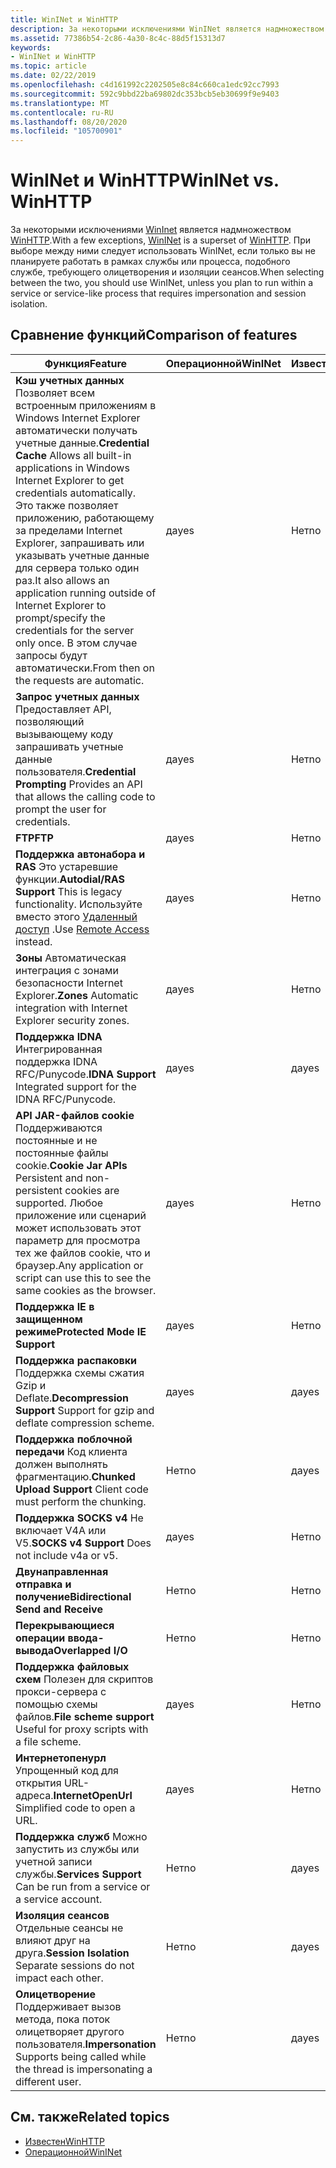 ```yaml
---
title: WinINet и WinHTTP
description: За некоторыми исключениями WinINet является надмножеством WinHTTP. При выборе между ними следует использовать WinINet, если только вы не планируете работать в рамках службы или процесса, подобного службе, требующего олицетворения и изоляции сеансов.
ms.assetid: 77386b54-2c86-4a30-8c4c-88d5f15313d7
keywords:
- WinINet и WinHTTP
ms.topic: article
ms.date: 02/22/2019
ms.openlocfilehash: c4d161992c2202505e8c84c660ca1edc92cc7993
ms.sourcegitcommit: 592c9bbd22ba69802dc353bcb5eb30699f9e9403
ms.translationtype: MT
ms.contentlocale: ru-RU
ms.lasthandoff: 08/20/2020
ms.locfileid: "105700901"
---
```

# <a name="wininet-vs-winhttp"></a><span data-ttu-id="0e572-105">WinINet и WinHTTP</span><span class="sxs-lookup"><span data-stu-id="0e572-105">WinINet vs. WinHTTP</span></span>

<span data-ttu-id="0e572-106">За некоторыми исключениями [WinInet](portal.md) является надмножеством [WinHTTP](/windows/desktop/WinHttp/winhttp-start-page).</span><span class="sxs-lookup"><span data-stu-id="0e572-106">With a few exceptions, [WinINet](portal.md) is a superset of [WinHTTP](/windows/desktop/WinHttp/winhttp-start-page).</span></span> <span data-ttu-id="0e572-107">При выборе между ними следует использовать WinINet, если только вы не планируете работать в рамках службы или процесса, подобного службе, требующего олицетворения и изоляции сеансов.</span><span class="sxs-lookup"><span data-stu-id="0e572-107">When selecting between the two, you should use WinINet, unless you plan to run within a service or service-like process that requires impersonation and session isolation.</span></span>

## <a name="comparison-of-features"></a><span data-ttu-id="0e572-108">Сравнение функций</span><span class="sxs-lookup"><span data-stu-id="0e572-108">Comparison of features</span></span>

| <span data-ttu-id="0e572-109">Функция</span><span class="sxs-lookup"><span data-stu-id="0e572-109">Feature</span></span> | <span data-ttu-id="0e572-110">Операционной</span><span class="sxs-lookup"><span data-stu-id="0e572-110">WinINet</span></span> | <span data-ttu-id="0e572-111">Известен</span><span class="sxs-lookup"><span data-stu-id="0e572-111">WinHTTP</span></span> |
|-|-|-|
| <span data-ttu-id="0e572-112">**Кэш учетных данных** Позволяет всем встроенным приложениям в Windows Internet Explorer автоматически получать учетные данные.</span><span class="sxs-lookup"><span data-stu-id="0e572-112">**Credential Cache** Allows all built-in applications in Windows Internet Explorer to get credentials automatically.</span></span> <span data-ttu-id="0e572-113">Это также позволяет приложению, работающему за пределами Internet Explorer, запрашивать или указывать учетные данные для сервера только один раз.</span><span class="sxs-lookup"><span data-stu-id="0e572-113">It also allows an application running outside of Internet Explorer to prompt/specify the credentials for the server only once.</span></span> <span data-ttu-id="0e572-114">В этом случае запросы будут автоматически.</span><span class="sxs-lookup"><span data-stu-id="0e572-114">From then on the requests are automatic.</span></span> | <span data-ttu-id="0e572-115">да</span><span class="sxs-lookup"><span data-stu-id="0e572-115">yes</span></span> | <span data-ttu-id="0e572-116">Нет</span><span class="sxs-lookup"><span data-stu-id="0e572-116">no</span></span> |
| <span data-ttu-id="0e572-117">**Запрос учетных данных** Предоставляет API, позволяющий вызывающему коду запрашивать учетные данные пользователя.</span><span class="sxs-lookup"><span data-stu-id="0e572-117">**Credential Prompting** Provides an API that allows the calling code to prompt the user for credentials.</span></span> | <span data-ttu-id="0e572-118">да</span><span class="sxs-lookup"><span data-stu-id="0e572-118">yes</span></span> | <span data-ttu-id="0e572-119">Нет</span><span class="sxs-lookup"><span data-stu-id="0e572-119">no</span></span> |
| <span data-ttu-id="0e572-120">**FTP**</span><span class="sxs-lookup"><span data-stu-id="0e572-120">**FTP**</span></span> | <span data-ttu-id="0e572-121">да</span><span class="sxs-lookup"><span data-stu-id="0e572-121">yes</span></span> | <span data-ttu-id="0e572-122">Нет</span><span class="sxs-lookup"><span data-stu-id="0e572-122">no</span></span> |
| <span data-ttu-id="0e572-123">**Поддержка автонабора и RAS** Это устаревшие функции.</span><span class="sxs-lookup"><span data-stu-id="0e572-123">**Autodial/RAS Support** This is legacy functionality.</span></span> <span data-ttu-id="0e572-124">Используйте вместо этого [Удаленный доступ](/windows/desktop/RRAS/portal) .</span><span class="sxs-lookup"><span data-stu-id="0e572-124">Use [Remote Access](/windows/desktop/RRAS/portal) instead.</span></span> | <span data-ttu-id="0e572-125">да</span><span class="sxs-lookup"><span data-stu-id="0e572-125">yes</span></span> | <span data-ttu-id="0e572-126">Нет</span><span class="sxs-lookup"><span data-stu-id="0e572-126">no</span></span> |
| <span data-ttu-id="0e572-127">**Зоны** Автоматическая интеграция с зонами безопасности Internet Explorer.</span><span class="sxs-lookup"><span data-stu-id="0e572-127">**Zones** Automatic integration with Internet Explorer security zones.</span></span> | <span data-ttu-id="0e572-128">да</span><span class="sxs-lookup"><span data-stu-id="0e572-128">yes</span></span> | <span data-ttu-id="0e572-129">Нет</span><span class="sxs-lookup"><span data-stu-id="0e572-129">no</span></span> |
| <span data-ttu-id="0e572-130">**Поддержка IDNA** Интегрированная поддержка IDNA RFC/Punycode.</span><span class="sxs-lookup"><span data-stu-id="0e572-130">**IDNA Support** Integrated support for the IDNA RFC/Punycode.</span></span> | <span data-ttu-id="0e572-131">да</span><span class="sxs-lookup"><span data-stu-id="0e572-131">yes</span></span> | <span data-ttu-id="0e572-132">да</span><span class="sxs-lookup"><span data-stu-id="0e572-132">yes</span></span> |
| <span data-ttu-id="0e572-133">**API JAR-файлов cookie** Поддерживаются постоянные и не постоянные файлы cookie.</span><span class="sxs-lookup"><span data-stu-id="0e572-133">**Cookie Jar APIs** Persistent and non-persistent cookies are supported.</span></span> <span data-ttu-id="0e572-134">Любое приложение или сценарий может использовать этот параметр для просмотра тех же файлов cookie, что и браузер.</span><span class="sxs-lookup"><span data-stu-id="0e572-134">Any application or script can use this to see the same cookies as the browser.</span></span> | <span data-ttu-id="0e572-135">да</span><span class="sxs-lookup"><span data-stu-id="0e572-135">yes</span></span> | <span data-ttu-id="0e572-136">Нет</span><span class="sxs-lookup"><span data-stu-id="0e572-136">no</span></span> |
| <span data-ttu-id="0e572-137">**Поддержка IE в защищенном режиме**</span><span class="sxs-lookup"><span data-stu-id="0e572-137">**Protected Mode IE Support**</span></span> | <span data-ttu-id="0e572-138">да</span><span class="sxs-lookup"><span data-stu-id="0e572-138">yes</span></span> | <span data-ttu-id="0e572-139">Нет</span><span class="sxs-lookup"><span data-stu-id="0e572-139">no</span></span> |
| <span data-ttu-id="0e572-140">**Поддержка распаковки** Поддержка схемы сжатия Gzip и Deflate.</span><span class="sxs-lookup"><span data-stu-id="0e572-140">**Decompression Support** Support for gzip and deflate compression scheme.</span></span> | <span data-ttu-id="0e572-141">да</span><span class="sxs-lookup"><span data-stu-id="0e572-141">yes</span></span> | <span data-ttu-id="0e572-142">да</span><span class="sxs-lookup"><span data-stu-id="0e572-142">yes</span></span> |
| <span data-ttu-id="0e572-143">**Поддержка поблочной передачи** Код клиента должен выполнять фрагментацию.</span><span class="sxs-lookup"><span data-stu-id="0e572-143">**Chunked Upload Support** Client code must perform the chunking.</span></span> | <span data-ttu-id="0e572-144">Нет</span><span class="sxs-lookup"><span data-stu-id="0e572-144">no</span></span> | <span data-ttu-id="0e572-145">да</span><span class="sxs-lookup"><span data-stu-id="0e572-145">yes</span></span> |
| <span data-ttu-id="0e572-146">**Поддержка SOCKS v4** Не включает V4A или V5.</span><span class="sxs-lookup"><span data-stu-id="0e572-146">**SOCKS v4 Support** Does not include v4a or v5.</span></span> | <span data-ttu-id="0e572-147">да</span><span class="sxs-lookup"><span data-stu-id="0e572-147">yes</span></span> | <span data-ttu-id="0e572-148">Нет</span><span class="sxs-lookup"><span data-stu-id="0e572-148">no</span></span> |
| <span data-ttu-id="0e572-149">**Двунаправленная отправка и получение**</span><span class="sxs-lookup"><span data-stu-id="0e572-149">**Bidirectional Send and Receive**</span></span> | <span data-ttu-id="0e572-150">Нет</span><span class="sxs-lookup"><span data-stu-id="0e572-150">no</span></span> | <span data-ttu-id="0e572-151">Нет</span><span class="sxs-lookup"><span data-stu-id="0e572-151">no</span></span> |
| <span data-ttu-id="0e572-152">**Перекрывающиеся операции ввода-вывода**</span><span class="sxs-lookup"><span data-stu-id="0e572-152">**Overlapped I/O**</span></span> | <span data-ttu-id="0e572-153">Нет</span><span class="sxs-lookup"><span data-stu-id="0e572-153">no</span></span> | <span data-ttu-id="0e572-154">Нет</span><span class="sxs-lookup"><span data-stu-id="0e572-154">no</span></span> |
| <span data-ttu-id="0e572-155">**Поддержка файловых схем** Полезен для скриптов прокси-сервера с помощью схемы файлов.</span><span class="sxs-lookup"><span data-stu-id="0e572-155">**File scheme support** Useful for proxy scripts with a file scheme.</span></span> | <span data-ttu-id="0e572-156">да</span><span class="sxs-lookup"><span data-stu-id="0e572-156">yes</span></span> | <span data-ttu-id="0e572-157">Нет</span><span class="sxs-lookup"><span data-stu-id="0e572-157">no</span></span> |
| <span data-ttu-id="0e572-158">**Интернетопенурл** Упрощенный код для открытия URL-адреса.</span><span class="sxs-lookup"><span data-stu-id="0e572-158">**InternetOpenUrl** Simplified code to open a URL.</span></span> | <span data-ttu-id="0e572-159">да</span><span class="sxs-lookup"><span data-stu-id="0e572-159">yes</span></span> | <span data-ttu-id="0e572-160">Нет</span><span class="sxs-lookup"><span data-stu-id="0e572-160">no</span></span> |
| <span data-ttu-id="0e572-161">**Поддержка служб** Можно запустить из службы или учетной записи службы.</span><span class="sxs-lookup"><span data-stu-id="0e572-161">**Services Support** Can be run from a service or a service account.</span></span> | <span data-ttu-id="0e572-162">Нет</span><span class="sxs-lookup"><span data-stu-id="0e572-162">no</span></span> | <span data-ttu-id="0e572-163">да</span><span class="sxs-lookup"><span data-stu-id="0e572-163">yes</span></span> |
| <span data-ttu-id="0e572-164">**Изоляция сеансов** Отдельные сеансы не влияют друг на друга.</span><span class="sxs-lookup"><span data-stu-id="0e572-164">**Session Isolation** Separate sessions do not impact each other.</span></span> | <span data-ttu-id="0e572-165">Нет</span><span class="sxs-lookup"><span data-stu-id="0e572-165">no</span></span> | <span data-ttu-id="0e572-166">да</span><span class="sxs-lookup"><span data-stu-id="0e572-166">yes</span></span> |
| <span data-ttu-id="0e572-167">**Олицетворение** Поддерживает вызов метода, пока поток олицетворяет другого пользователя.</span><span class="sxs-lookup"><span data-stu-id="0e572-167">**Impersonation** Supports being called while the thread is impersonating a different user.</span></span> | <span data-ttu-id="0e572-168">Нет</span><span class="sxs-lookup"><span data-stu-id="0e572-168">no</span></span> | <span data-ttu-id="0e572-169">да</span><span class="sxs-lookup"><span data-stu-id="0e572-169">yes</span></span> |

## <a name="related-topics"></a><span data-ttu-id="0e572-170">См. также</span><span class="sxs-lookup"><span data-stu-id="0e572-170">Related topics</span></span>

* [<span data-ttu-id="0e572-171">Известен</span><span class="sxs-lookup"><span data-stu-id="0e572-171">WinHTTP</span></span>](/windows/desktop/WinHttp/winhttp-start-page)
* [<span data-ttu-id="0e572-172">Операционной</span><span class="sxs-lookup"><span data-stu-id="0e572-172">WinINet</span></span>](/windows/desktop/WinInet/about-wininet)